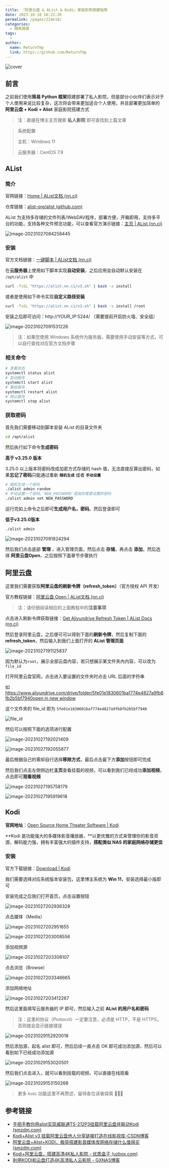```yaml
---
title: 『阿里云盘 & AList & Kodi』家庭影院搭建指南
date: 2023-10-18 16:21:26
permalink: /pages/214e18/
categories:
  - 随笔摘录
tags:
  - 
author: 
  name: ReturnTmp
  link: https://github.com/ReturnTmp
---
```




![cover](https://cdn.jsdelivr.net/gh/Returntmp/blog-image@main/blog/202310291118727.gif)





## 前言

之前我们使用**简易 Python 框架**搭建部署了私人影院，但是部分小伙伴们表示对于个人使用来说比较复杂，这次将会带来更加适合个人使用，并且部署更加简单的 **阿里云盘 + Kodi + Alist** 家庭影院搭建方式

> 注：直接在博主主页搜索 **私人影院** 即可查找到上篇文章

> 系统配置
>
> 主机：Windows 11
>
> 云服务器：CentOS 7.9



## AList

### 简介

官网链接：[Home | AList文档 (nn.ci)](https://alist.nn.ci/zh/)

仓库链接：[alist-org/alist (github.com)](https://github.com/alist-org/alist)

AList 为支持多存储的文件列表/WebDAV程序，部署方便，开箱即用，支持多平台的功能，支持各种文件预览功能，可以查看官方演示链接：[主页 | AList (nn.ci)](https://al.nn.ci/)

![image-20231027084258445](https://cdn.jsdelivr.net/gh/Returntmp/blog-image@main/blog/202310270842575.png)



### 安装

官方文档链接：[一键脚本 | AList文档 (nn.ci)](https://alist.nn.ci/zh/guide/install/script.html)

在**云服务器**上使用如下脚本实现**自动安装**，之后应用会自动默认安装在 `/opt/alist` 中

```bash
curl -fsSL "https://alist.nn.ci/v3.sh" | bash -s install
```

或者是使用如下命令实现**自定义路径安装**

````bash
curl -fsSL "https://alist.nn.ci/v3.sh" | bash -s install /root
````

安装之后即可访问：http://YOUR_IP:5244/  （需要提前开启防火墙、安全组）

![image-20231027091531226](https://cdn.jsdelivr.net/gh/Returntmp/blog-image@main/blog/202310270915364.png)



> 注：如果您使用 Windows 系统作为服务器，需要使用手动安装等方式，可以自行查找对应官方文档步骤



### 相关命令

```bash
# 查看状态
systemctl status alist
# 启动服务
systemctl start alist
# 重启服务
systemctl restart alist
# 停止服务
systemctl stop alist
```



### 获取密码

首先我们需要移动到脚本安装 AList 的目录文件夹

```bash
cd /opt/alist
```

然后执行如下命令**生成密码**

**高于 v3.25.0 版本**

3.25.0 以上版本将密码改成加密方式存储的 hash 值，无法直接反算出密码，如果**忘记了密码**只能通过重新 **`随机生成`** 或者 **`手动设置`**

```bash
# 随机生成一个密码
./alist admin random
# 手动设置一个密码,`NEW_PASSWORD`是指你需要设置的密码
./alist admin set NEW_PASSWORD
```

运行完如上命令之后即可**生成用户名，密码**。然后登录即可

**低于v3.25.0版本**

```bash
./alist admin
```

![image-20231027091824294](https://cdn.jsdelivr.net/gh/Returntmp/blog-image@main/blog/202310270918387.png)



然后我们点击底部 **管理** ，进入管理页面，然后点击 **存储**，再点击 **添加**，然后选择 **阿里云盘Open**，之后按照下面章节步骤执行



## 阿里云盘

这里我们需要获取**阿里云盘的刷新令牌（refresh_token）**（官方授权 API 开发）

官方教程链接：[阿里云盘 Open | AList文档 (nn.ci)](https://alist.nn.ci/zh/guide/drivers/aliyundrive_open.html)

> 注：请仔细阅读相应的上面教程中的**注意事项**



点击进入刷新令牌获取链接：[Get Aliyundrive Refresh Token | AList Docs (nn.ci)](https://alist.nn.ci/tool/aliyundrive/request.html)

然后登录阿里云盘，之后便可可以得到下面的**刷新令牌**，然后复制下面的 **refresh_token**，然后输入到我们上面打开的 **AList 管理页面**

![image-20231027191125837](https://cdn.jsdelivr.net/gh/Returntmp/blog-image@main/blog/202310271911189.png)



因为默认为`root`，展示全部云盘内容，若只想展示某文件夹內内容，可以改为`file_id`

打开阿里云盘官网，点击进入要设置的文件夹时点击 URL 后面的字符串

如 [https://www.aliyundrive.com/drive/folder/5fe01e1830601baf774e4827a9fb8fb2b5bf7940open in new window](https://www.aliyundrive.com/drive/folder/5fe01e1830601baf774e4827a9fb8fb2b5bf7940)

这个文件夹的 file_id 即为 `5fe01e1830601baf774e4827a9fb8fb2b5bf7940`

![file_id](https://cdn.jsdelivr.net/gh/Returntmp/blog-image@main/blog/202310271917193.png)



然后可以按照下面的选项进行配置

![image-20231027192021409](https://cdn.jsdelivr.net/gh/Returntmp/blog-image@main/blog/202310271920616.png)



![image-20231027192055877](https://cdn.jsdelivr.net/gh/Returntmp/blog-image@main/blog/202310271920077.png)



最后根据自己的需却自行选择**移除方式**，最后点击最下方**添加**按钮即可完成

然后我们点击左侧侧边栏**主页**查看挂载的视频，可以看到我们已经成功**添加视频**，点击即可**观看视频**

![image-20231027195758179](https://cdn.jsdelivr.net/gh/Returntmp/blog-image@main/blog/202310271957393.png)

![image-20231027195919618](https://cdn.jsdelivr.net/gh/Returntmp/blog-image@main/blog/202310271959001.png)



## Kodi

**官网地址**：[Open Source Home Theater Software | Kodi](https://kodi.tv/)

**Kodi 是功能强大的多媒体影音播放器，**以更优雅的方式来管理你的影音资源，解码能力强，拥有丰富强大的插件支持，**搭配类似 NAS 的家庭网络存储更佳**



### 安装

官方下载链接：[Download | Kodi](https://kodi.tv/download/)

我们需要选择对应系统版本安装包，这里博主系统为 **Win 11**，安装选择最小版即可

安装完成之后我们打开首页，点击设置按钮

![image-20231027202936328](https://cdn.jsdelivr.net/gh/Returntmp/blog-image@main/blog/202310291538061.png)

点击媒体（Media）

![image-20231027202951655](https://cdn.jsdelivr.net/gh/Returntmp/blog-image@main/blog/202310272029986.png)



![image-20231027203008556](https://cdn.jsdelivr.net/gh/Returntmp/blog-image@main/blog/202310272030269.png)

添加视频源

![image-20231027203308107](https://cdn.jsdelivr.net/gh/Returntmp/blog-image@main/blog/202310272033517.png)

点击浏览（Browse）

![image-20231027203346665](https://cdn.jsdelivr.net/gh/Returntmp/blog-image@main/blog/202310272033469.png)

添加网络地址

![image-20231027203412267](https://cdn.jsdelivr.net/gh/Returntmp/blog-image@main/blog/202310272034683.png)



然后这里面填写云服务器的 IP 即可，然后输入之前 **AList 的用户名和密码**

> 注：这里的协议（Protocol）一定要注意，必须是 HTTP，不是 HTTPS，否则就会显示链接错误

![image-20231029152920018](https://cdn.jsdelivr.net/gh/Returntmp/blog-image@main/blog/202310291529148.png)



然后添加源，起名 alist 即可，然后后续一直点击 OK 即可成功添加源，然后可以看到如下已经成功添加源

![image-20231029153020501](https://cdn.jsdelivr.net/gh/Returntmp/blog-image@main/blog/202310291530091.png)



然后我们点击进入，就可以看到挂载的视频，可以直接在线观看

![image-20231029153150268](https://cdn.jsdelivr.net/gh/Returntmp/blog-image@main/blog/202310291531886.png)



> 更多 `Kodi` 功能这里不再赘述，留待各位读者探索 🏅🏅🏅





## 参考链接

- [手把手教你用alist实现威联通TS-212P3挂载阿里云盘并联动Kodi (smzdm.com)](https://post.smzdm.com/p/a5owvklk/)
- [Kodi+Alist v3 挂载阿里云盘他人分享链接打造在线影视库-CSDN博客](https://blog.csdn.net/toopoo/article/details/127645063)
- [阿里云盘+Alist+KODI，极简搭建影音媒体库网络存储什么值得买 (smzdm.com)](https://post.smzdm.com/p/apv3270x/)
- [Kodi+阿里云盘，搭建高清4K私人影院 - 优质盒子 (uzbox.com)](https://uzbox.com/tech/kodi.html)
- [利用KODI和云盘打造4K高清私人云影院 - GXNAS博客](https://wp.gxnas.com/12278.html)





